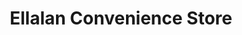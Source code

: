---
title: "Ellalan Convenience Store"
url: /croydon/ellalan-convenience-store/
shop: Lebensmittel
---